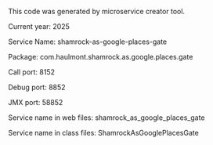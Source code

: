 This code was generated by microservice creator tool.

Current year: 2025

Service Name: shamrock-as-google-places-gate

Package: com.haulmont.shamrock.as.google.places.gate

Call port: 8152

Debug port: 8852

JMX port: 58852


Service name in web files: shamrock_as_google_places_gate

Service name in class files: ShamrockAsGooglePlacesGate
